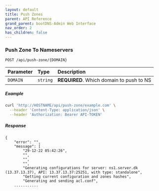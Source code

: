 ```yaml
---
layout: default
title: Push Zones
parent: API Reference
grand_parent: bootDNS-Admin Web Interface
nav_order: 2
has_children: false
---
```


### Push Zone To Nameservers

```http
POST /api/push-zone/{DOMAIN}
```

| Parameter | Type     | Description                |
| :-------- | :------- | :------------------------- |
| `DOMAIN` | `string` | **REQUIRED**. Which domain to push to NS |

##### Example
```bash
curl 'http://HOSTNAME/api/push-zone/example.com' \
  --header 'Content-Type: application/json' \
  --header 'Authorization: Bearer API-TOKEN'
```

##### Response
```
{
    "error": "",
    "message": [
        "29-12-22 05:42:26",
        "",
        "",
        "",
        "Generating configurations for server: ns1.server.dk (13.37.13.37), API: 13.37.13.37:25251, with type: standalone",
        "Getting current configuration and zones hashes",
        "Generating and sending acl.conf",
    ...........
```
